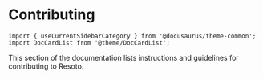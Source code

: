 # Contributing

```mdx-code-block
import { useCurrentSidebarCategory } from '@docusaurus/theme-common';
import DocCardList from '@theme/DocCardList';
```

This section of the documentation lists instructions and guidelines for contributing to Resoto.

<DocCardList items={useCurrentSidebarCategory().items}/>
